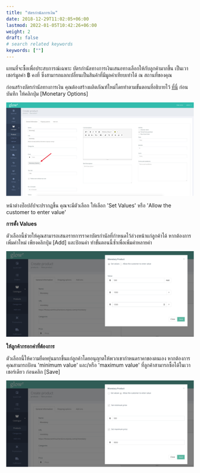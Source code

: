 ```yaml
---
title: "บัตรกำนัลการเงิน"
date: 2018-12-29T11:02:05+06:00
lastmod: 2022-01-05T10:42:26+06:00
weight: 2
draft: false
# search related keywords
keywords: [""]
---
```


แทนที่จะซื้อเพื่อประสบการณ์เฉพาะ บัตรกำนัลทางการเงินเสนอทางเลือกให้กับลูกค้ามากขึ้น เป็นเวาเชอร์มูลค่า ฿ คงที่ ซึ่งสามารถแลกเปลี่ยนเป็นสินค้าที่มีมูลค่าเทียบเท่าได้ ณ สถานที่ของคุณ

ก่อนสร้างบัตรกำนัลทางการเงิน คุณต้องสร้างผลิตภัณฑ์ใหม่โดยทำตามขั้นตอนที่อธิบายไว้ [ที่นี่](/help/th/products/creating-a-product/) ก่อนบันทึก ให้คลิกปุ่ม [Monetary Options]

![image example](img-12.jpg "image")

หน้าต่างป๊อปอัปจะปรากฏขึ้น คุณจะมีตัวเลือก ให้เลือก 'Set Values' หรือ 'Allow the customer to enter value'


**การตั้ง Values**<br>

ตัวเลือกนี้ช่วยให้คุณสามารถเสนอรายการราคาบัตรกำนัลที่กำหนดไว้ล่วงหน้าแก่ลูกค้าได้ หากต้องการเพิ่มค่าใหม่ เพียงคลิกปุ่ม [Add] และป้อนค่า ทำขั้นตอนนี้ซ้ำเพื่อเพิ่มค่าหลายค่า

![image example](img-13.jpg "image")

**ให้ลูกค้ากรอกค่าที่ต้องการ**<br>

ตัวเลือกนี้ให้ความยืดหยุ่นมากขึ้นแก่ลูกค้าโดยอนุญาตให้พวกเขากำหนดราคาของตนเอง หากต้องการ คุณสามารถป้อน 'minimum value' และ/หรือ 'maximum value' ที่ลูกค้าสามารถซื้อได้ในเวาเชอร์เดียว ก่อนคลิก [Save]

![image example](img-14.jpg "image")
